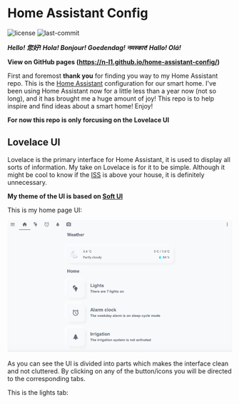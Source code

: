 # Home Assistant Config 
![license](https://img.shields.io/github/license/N-l1/home-assistant-config?style=flat-square) ![last-commit](https://img.shields.io/github/last-commit/N-l1/home-assistant-config?logo=Me&style=flat-square)

***Hello! 您好! Hola! Bonjour! Goedendag! नमस्कार! Hallo! Olá!***

**View on GitHub pages (https://n-l1.github.io/home-assistant-config/)**

First and foremost **thank you** for finding you way to my Home Assistant repo. This is the [Home Assistant](https://github.com/home-assistant/home-assistant) configuration for our smart home. I've been using Home Assistant now for a little less than a year now (not so long), and it has brought me a huge amount of joy! This repo is to help inspire and find ideas about a smart home! Enjoy! 

**For now this repo is only forcusing on the Lovelace UI**

## Lovelace UI
Lovelace is the primary interface for Home Assistant, it is used to display all sorts of information. My take on Lovelace is for it to be simple. Although it might be cool to know if the [ISS](https://www.home-assistant.io/integrations/iss/) is above your house, it is definitely unnecessary. 

**My theme of the UI is based on [Soft UI](https://dribbble.com/shots/8027871-Soft-UI/attachments/531358?mode=media)**

This is my home page UI:

![ui_home_page](images/UI_home_page.png)

As you can see the UI is divided into parts which makes the interface clean and not cluttered. By clicking on any of the button/icons you will be directed to the corresponding tabs.

This is the lights tab:
